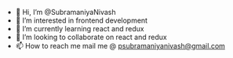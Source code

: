 - 👋 Hi, I’m @SubramaniyaNivash
- 👀 I’m interested in frontend development
- 🌱 I’m currently learning react and redux
- 💞️ I’m looking to collaborate on react and redux
- 📫 How to reach me mail me @ psubramaniyanivash@gmail.com

<!---
SubramaniyaNivash/SubramaniyaNivash is a ✨ special ✨ repository because its `README.md` (this file) appears on your GitHub profile.
You can click the Preview link to take a look at your changes.
--->
